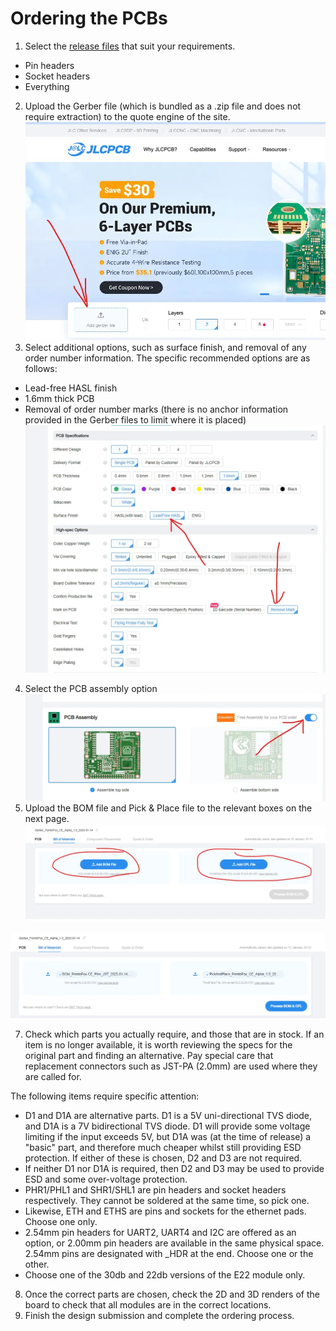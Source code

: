 # Ordering the PCBs

 1. Select the [release files](tbc) that suit your requirements.
 - Pin headers
 - Socket headers
 - Everything
 2. Upload the Gerber file (which is bundled as a .zip file and does not require extraction) to the quote engine of the site.
![uploading the Gerber file](https://raw.githubusercontent.com/Nestpebble/Femtofox_Community_Hardware/refs/heads/main/Pictures/01%20upload.webp)
 3. Select additional options, such as surface finish, and removal of any order number information. The specific recommended options are as follows:
 - Lead-free HASL finish
 - 1.6mm thick PCB
 - Removal of order number marks (there is no anchor information provided in the Gerber files to limit where it is placed)
![setting additional options](https://raw.githubusercontent.com/Nestpebble/Femtofox_Community_Hardware/refs/heads/main/Pictures/02%20PCB%20spec.webp)

4. Select the PCB assembly option
![enter image description here](https://raw.githubusercontent.com/Nestpebble/Femtofox_Community_Hardware/refs/heads/main/Pictures/03%20PCB%20assembly.webp)
5. Upload the BOM file and Pick & Place file to the relevant boxes on the next page.
![enter image description here](https://raw.githubusercontent.com/Nestpebble/Femtofox_Community_Hardware/refs/heads/main/Pictures/04%20upload%20bom%20and%20pnp.webp)

![Files uploaded](https://raw.githubusercontent.com/Nestpebble/Femtofox_Community_Hardware/refs/heads/main/Pictures/05%20files%20uploaded.webp)

7. Check which parts you actually require, and those that are in stock. If an item is no longer available, it is worth reviewing the specs for the original part and finding an alternative. Pay special care that replacement connectors such as JST-PA (2.0mm) are used where they are called for.

The following items require specific attention:
 - D1 and D1A are alternative parts. D1 is a 5V uni-directional TVS diode, and D1A is a 7V bidirectional TVS diode. D1 will provide some voltage limiting if the input exceeds 5V, but D1A was (at the time of release) a "basic" part, and therefore much cheaper whilst still providing ESD protection. If either of these is chosen, D2 and D3 are not required.
 - If neither D1 nor D1A is required, then D2 and D3 may be used to provide ESD and some over-voltage protection.
 - PHR1/PHL1 and SHR1/SHL1 are pin headers and socket headers respectively. They cannot be soldered at the same time, so pick one.
 - Likewise, ETH and ETHS are pins and sockets for the ethernet pads. Choose one only.
 - 2.54mm pin headers for UART2, UART4 and I2C are offered as an option, or 2.00mm pin headers are available in the same physical space. 2.54mm pins are designated with _HDR at the end. Choose one or the other.
 - Choose one of the 30db and 22db versions of the E22 module only.
8. Once the correct parts are chosen, check the 2D and 3D renders of the board to check that all modules are in the correct locations.
9. Finish the design submission and complete the ordering process.

<!--stackedit_data:
eyJoaXN0b3J5IjpbLTk2MjEyNTA5NCw0NTcyNjI3ODEsLTcxMj
c3NjY3XX0=
-->